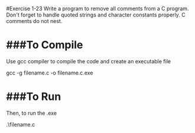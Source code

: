 #Exercise 1-23
Write a program to remove all comments from a C program.
Don't forget to handle quoted strings and character constants properly. C comments do not nest.

###To Compile
===========

Use gcc compiler to compile the code and create an executable file

 gcc -g filename.c -o filename.c.exe

###To Run
=======

Then, to run the .exe

 .\filename.c
